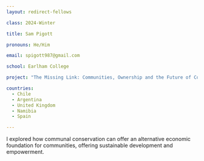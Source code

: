 ```yaml
---
layout: redirect-fellows

class: 2024-Winter

title: Sam Pigott

pronouns: He/Him

email: spigott987@gmail.com

school: Earlham College

project: "The Missing Link: Communities, Ownership and the Future of Conservation"

countries:
  - Chile
  - Argentina
  - United Kingdom
  - Namibia
  - Spain

---
```


I explored how communal conservation can offer an alternative economic foundation for communities, offering sustainable development and empowerment.
